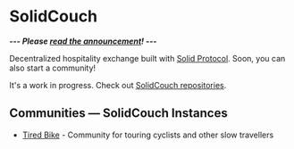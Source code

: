 # SolidCouch

**_--- Please [read the announcement](https://mrkvon.org/blog/announcing-solidcouch)! ---_**

Decentralized hospitality exchange built with [Solid Protocol](https://solidproject.org). Soon, you can also start a community!

It's a work in progress. Check out [SolidCouch repositories](https://github.com/solidcouch).

## Communities &mdash; SolidCouch Instances

- [Tired Bike](https://tired.bike) - Community for touring cyclists and other slow travellers
<!--- [Sleepy Bike](https://sleepy.bike) - Cyclists

Do you have an idea for a new community? [Let us know](contact@solidcouch.org)!

## Support-->
